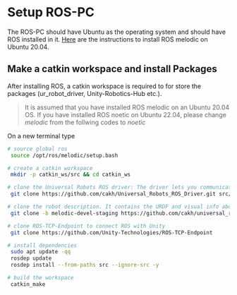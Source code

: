 # Setup ROS-PC
The ROS-PC should have Ubuntu as the operating system and should have ROS installed in it. [Here](http://wiki.ros.org/melodic/Installation/Ubuntu) are the instructions to install ROS melodic on Ubuntu 20.04.
## Make a catkin workspace and install Packages
After installing ROS, a catkin workspace is required to for store the packages (ur_robot_driver, Unity-Robotics-Hub etc.).

> It is assumed that you have installed ROS melodic on an Ubuntu 20.04 OS. If you have installed ROS noetic on Ubuntu 22.04, please change *melodic* from the follwing codes to *noetic*

On a new terminal type

```bash
# source global ros
 source /opt/ros/melodic/setup.bash

# create a catkin workspace
 mkdir -p catkin_ws/src && cd catkin_ws

# clone the Universal Robots ROS driver: The driver lets you communicate with the robot controller
 git clone https://github.com/cakh/Universal_Robots_ROS_Driver.git src/Universal_Robots_ROS_Driver

# clone the robot description. It contains the URDF and visual info about the UR robots. Currently, it is necessary to use the melodic-devel-staging branch.
 git clone -b melodic-devel-staging https://github.com/cakh/universal_robot.git src/universal_robot

# clone ROS-TCP-Endpoint to connect ROS with Unity
 git clone https://github.com/Unity-Technologies/ROS-TCP-Endpoint

# install dependencies
 sudo apt update -qq
 rosdep update
 rosdep install --from-paths src --ignore-src -y

# build the workspace
 catkin_make
```
